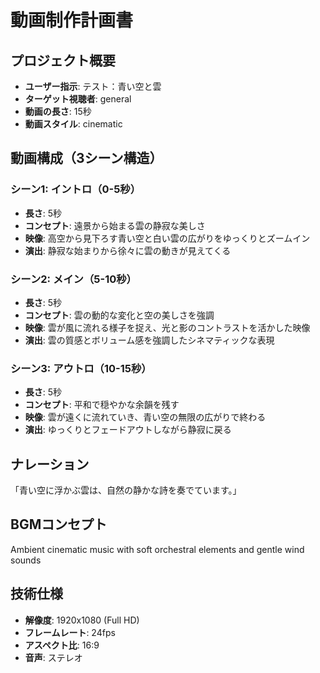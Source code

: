 # 動画制作計画書

## プロジェクト概要
- **ユーザー指示**: テスト：青い空と雲
- **ターゲット視聴者**: general
- **動画の長さ**: 15秒
- **動画スタイル**: cinematic

## 動画構成（3シーン構造）

### シーン1: イントロ（0-5秒）
- **長さ**: 5秒
- **コンセプト**: 遠景から始まる雲の静寂な美しさ
- **映像**: 高空から見下ろす青い空と白い雲の広がりをゆっくりとズームイン
- **演出**: 静寂な始まりから徐々に雲の動きが見えてくる

### シーン2: メイン（5-10秒）
- **長さ**: 5秒  
- **コンセプト**: 雲の動的な変化と空の美しさを強調
- **映像**: 雲が風に流れる様子を捉え、光と影のコントラストを活かした映像
- **演出**: 雲の質感とボリューム感を強調したシネマティックな表現

### シーン3: アウトロ（10-15秒）
- **長さ**: 5秒
- **コンセプト**: 平和で穏やかな余韻を残す
- **映像**: 雲が遠くに流れていき、青い空の無限の広がりで終わる
- **演出**: ゆっくりとフェードアウトしながら静寂に戻る

## ナレーション
「青い空に浮かぶ雲は、自然の静かな詩を奏でています。」

## BGMコンセプト
Ambient cinematic music with soft orchestral elements and gentle wind sounds

## 技術仕様
- **解像度**: 1920x1080 (Full HD)
- **フレームレート**: 24fps
- **アスペクト比**: 16:9
- **音声**: ステレオ